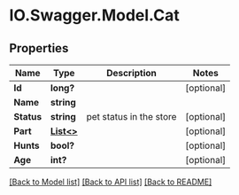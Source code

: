 # IO.Swagger.Model.Cat
## Properties

Name | Type | Description | Notes
------------ | ------------- | ------------- | -------------
**Id** | **long?** |  | [optional] 
**Name** | **string** |  | 
**Status** | **string** | pet status in the store | [optional] 
**Part** | [**List&lt;&gt;**](.md) |  | [optional] 
**Hunts** | **bool?** |  | [optional] 
**Age** | **int?** |  | [optional] 

[[Back to Model list]](../README.md#documentation-for-models) [[Back to API list]](../README.md#documentation-for-api-endpoints) [[Back to README]](../README.md)


